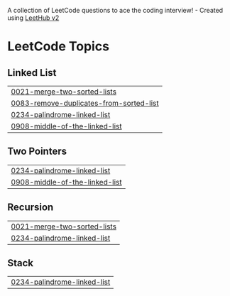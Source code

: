 A collection of LeetCode questions to ace the coding interview! - Created using [LeetHub v2](https://github.com/arunbhardwaj/LeetHub-2.0)
<!---LeetCode Topics Start-->
# LeetCode Topics
## Linked List
|  |
| ------- |
| [0021-merge-two-sorted-lists](https://github.com/hwangsaeyeon/LeetCode/tree/master/0021-merge-two-sorted-lists) |
| [0083-remove-duplicates-from-sorted-list](https://github.com/hwangsaeyeon/LeetCode/tree/master/0083-remove-duplicates-from-sorted-list) |
| [0234-palindrome-linked-list](https://github.com/hwangsaeyeon/LeetCode/tree/master/0234-palindrome-linked-list) |
| [0908-middle-of-the-linked-list](https://github.com/hwangsaeyeon/LeetCode/tree/master/0908-middle-of-the-linked-list) |
## Two Pointers
|  |
| ------- |
| [0234-palindrome-linked-list](https://github.com/hwangsaeyeon/LeetCode/tree/master/0234-palindrome-linked-list) |
| [0908-middle-of-the-linked-list](https://github.com/hwangsaeyeon/LeetCode/tree/master/0908-middle-of-the-linked-list) |
## Recursion
|  |
| ------- |
| [0021-merge-two-sorted-lists](https://github.com/hwangsaeyeon/LeetCode/tree/master/0021-merge-two-sorted-lists) |
| [0234-palindrome-linked-list](https://github.com/hwangsaeyeon/LeetCode/tree/master/0234-palindrome-linked-list) |
## Stack
|  |
| ------- |
| [0234-palindrome-linked-list](https://github.com/hwangsaeyeon/LeetCode/tree/master/0234-palindrome-linked-list) |
<!---LeetCode Topics End-->